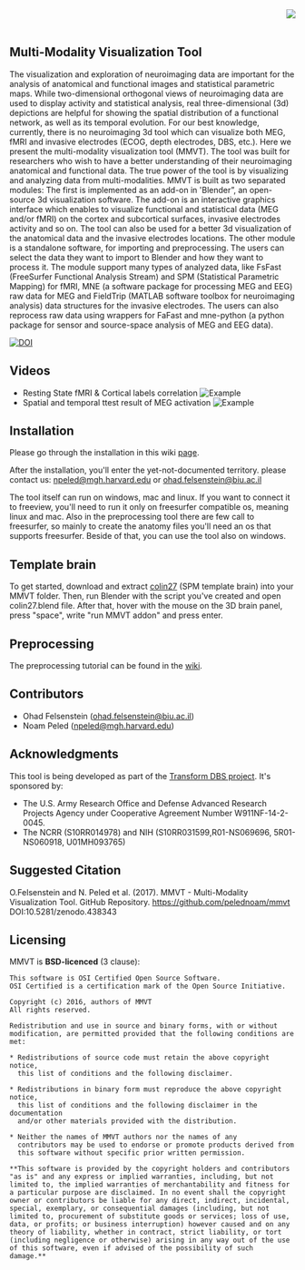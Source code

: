 <img src=https://user-images.githubusercontent.com/1643819/36446044-0ba7e0b4-164e-11e8-8ff8-f2963bcf78be.png align="right"/>
<br><br>

## Multi-Modality Visualization Tool

The visualization and exploration of neuroimaging data are important for the analysis of anatomical and functional images and statistical parametric maps. While two-dimensional orthogonal views of neuroimaging data are used to display activity and statistical analysis, real three-dimensional (3d) depictions are helpful for showing the spatial distribution of a functional network, as well as its temporal evolution. For our best knowledge, currently, there is no neuroimaging 3d tool which can visualize both MEG, fMRI and invasive electrodes (ECOG, depth electrodes, DBS, etc.). Here we present the multi-modality visualization tool (MMVT). The tool was built for researchers who wish to have a better understanding of their neuroimaging anatomical and functional data. The true power of the tool is by visualizing and analyzing data from multi-modalities. MMVT is built as two separated modules: The first is implemented as an add-on in 'Blender”, an open-source 3d visualization software. The add-on is an interactive graphics interface which enables to visualize functional and statistical data (MEG and/or fMRI) on the cortex and subcortical surfaces, invasive electrodes activity and so on. The tool can also be used for a better 3d visualization of the anatomical data and the invasive electrodes locations. The other module is a standalone software, for importing and preprocessing. The users can select the data they want to import to Blender and how they want to process it. The module support many types of analyzed data, like FsFast (FreeSurfer Functional Analysis Stream) and SPM (Statistical Parametric Mapping) for fMRI, MNE (a software package for processing MEG and EEG) raw data for MEG and FieldTrip (MATLAB software toolbox for neuroimaging analysis) data structures for the invasive electrodes. The users can also reprocess raw data using wrappers for FaFast and mne-python (a python package for sensor and source-space analysis of MEG and EEG data).

<a href="https://doi.org/10.5281/zenodo.438343"><img src="https://zenodo.org/badge/DOI/10.5281/zenodo.438343.svg" alt="DOI"></a>

## Videos

<!--- * Spatial and temporal ttest result of MEG activation
 ![Example](https://cloud.githubusercontent.com/assets/1643819/17341466/c1ac0548-58c2-11e6-9736-a85163f80521.gif "spatial and temporal ttest result of MEG activation") -->
* Resting State fMRI & Cortical labels correlation
![Example](https://cloud.githubusercontent.com/assets/1643819/24374566/5ce2dce4-1303-11e7-9b3a-c23448e5114e.gif)
* Spatial and temporal ttest result of MEG activation
![Example](https://cloud.githubusercontent.com/assets/1643819/17341466/c1ac0548-58c2-11e6-9736-a85163f80521.gif)
<!-- * MEG & Electrodes & Coherence
![Example](https://cloud.githubusercontent.com/assets/1643819/17341742/03e0af80-58c4-11e6-8587-125cde58e6b8.gif "MEG & Electrodes & Coherence") -->
<!--* Inflating Brain
![inflating_meg](https://user-images.githubusercontent.com/1643819/32626655-f58758be-c55d-11e7-94c6-de246c291905.gif) -->

<!--## Tutorials
![Example](https://cloud.githubusercontent.com/assets/1643819/17341371/4d3505de-58c2-11e6-8bae-91165c573a07.gif "MEG-fMRI-electrodes example") -->


## Installation
Please go through the installation in this wiki [page](https://github.com/pelednoam/mmvt/wiki/Installation).

After the installation, you'll enter the yet-not-documented territory. please contact us: npeled@mgh.harvard.edu or ohad.felsenstein@biu.ac.il

The tool itself can run on windows, mac and linux. If you want to connect it to freeview, you'll need to run it only on freesurfer compatible os, meaning linux and mac.
Also in the preprocessing tool there are few call to freesurfer, so mainly to create the anatomy files you'll need an os that supports freesurfer.
Beside of that, you can use the tool also on windows.

## Template brain
To get started, download and extract [colin27](https://drive.google.com/file/d/0BxstG-_3FEEyM1JpVzlsVHVJVDg/view?usp=sharing) (SPM template brain) into your MMVT folder. Then, run Blender with the script you've created and open colin27.blend file. After that, hover with the mouse on the 3D brain panel, press "space", write "run MMVT addon" and press enter.

## Preprocessing
The preprocessing tutorial can be found in the [wiki](https://github.com/pelednoam/mmvt/wiki/Preprocessing).

## Contributors
- Ohad Felsenstein (ohad.felsenstein@biu.ac.il)
- Noam Peled (npeled@mgh.harvard.edu)

## Acknowledgments
This tool is being developed as part of the [Transform DBS project](https://transformdbs.partners.org/).
It's sponsored by:
- The U.S. Army Research Office and Defense Advanced Research Projects Agency under Cooperative Agreement Number W911NF-14-2-0045. 
- The NCRR (S10RR014978) and NIH (S10RR031599,R01-NS069696, 5R01-NS060918, U01MH093765)

## Suggested Citation
O.Felsenstein and N. Peled et al. (2017). MMVT - Multi-Modality Visualization Tool. GitHub Repository. https://github.com/pelednoam/mmvt DOI:10.5281/zenodo.438343

## Licensing

MMVT is **BSD-licenced** (3 clause):

    This software is OSI Certified Open Source Software.
    OSI Certified is a certification mark of the Open Source Initiative.

    Copyright (c) 2016, authors of MMVT
    All rights reserved.

    Redistribution and use in source and binary forms, with or without
    modification, are permitted provided that the following conditions are met:

    * Redistributions of source code must retain the above copyright notice,
      this list of conditions and the following disclaimer.

    * Redistributions in binary form must reproduce the above copyright notice,
      this list of conditions and the following disclaimer in the documentation
      and/or other materials provided with the distribution.

    * Neither the names of MMVT authors nor the names of any
      contributors may be used to endorse or promote products derived from
      this software without specific prior written permission.

    **This software is provided by the copyright holders and contributors
    "as is" and any express or implied warranties, including, but not
    limited to, the implied warranties of merchantability and fitness for
    a particular purpose are disclaimed. In no event shall the copyright
    owner or contributors be liable for any direct, indirect, incidental,
    special, exemplary, or consequential damages (including, but not
    limited to, procurement of substitute goods or services; loss of use,
    data, or profits; or business interruption) however caused and on any
    theory of liability, whether in contract, strict liability, or tort
    (including negligence or otherwise) arising in any way out of the use
    of this software, even if advised of the possibility of such
    damage.**
